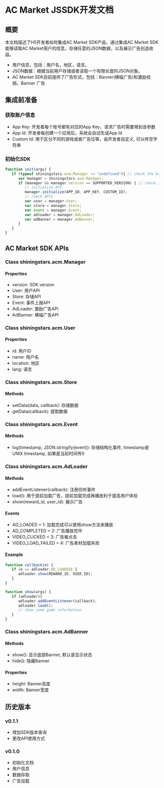 # AC Market JSSDK开发文档

## 概要

本文档描述了H5开发者如何集成AC Market SDK产品，通过集成AC Market SDK能够读取AC Market用户的信息，存储任意的JSON数据，以及展示广告创造收益。 

 - 用户信息，包括：用户名，地区，语言。
 - JSON数据：根据当前用户存储或者读取一个有限长度的JSON对象。
 - AC Market SDK目前提供了广告形式，包括：Banner(横幅广告)和激励视频。Banner 广告

## 集成前准备

### 获取账户信息

 - App Key: 开发者每个账号都有对应的App Key，请求广告时需要用到该参数
 - App Id: 开发者每创建一个应用后，系统会自动生成App Id
 - Custom Id: 用于区分不同的游戏或者广告位等，由开发者自定义, 可以传空字符串

### 初始化SDK
   ```javascript
   function init(args) {
      if (typeof shiningstars.acm.Manager != "undefined"){ // check the bridge 
         var manager = shiningstars.acm.Manager;
         if (manager && manager.version == SUPPORTED_VERSION) { // check if SDK version is supported
            // initialize API
            manager.initialize(APP_ID, APP_KEY, CUSTOM_ID);
            // check APIs
            var user = manager.User;
            var store = manager.Store;
            var event = manager.Event;
            var adloader = manager.AdLoader;
            var adBanner = manager.AdBanner;
         }
      }
   }
   ```

## AC Market SDK APIs

### Class shiningstars.acm.Manager

#### Properties

 - version: SDK version
 - User: 用户API
 - Store: 存储API
 - Event: 事件上报API
 - AdLoader: 激励广告API
 - AdBanner: 横幅广告API

### Class shiningstars.acm.User

#### Properties

 - id: 用户ID
 - name: 用户名
 - location: 地区
 - lang: 语言

### Class shiningstars.acm.Store

#### Methods

 - setData(data, callback): 存储数据
 - getData(callback): 提取数据

### Class shiningstars.acm.Event

#### Methods

 - log(timestamp, JSON.stringify(event)): 存储结构化事件, timestamp是UNIX timestamp, 如果是当前时间传0

### Class shiningstars.acm.AdLoader

#### Methods

 - addEventListener(callback): 注册侦听事件
 - load(): 用于提前加载广告，提前加载完成再播放利于提高用户体验
 - show(reward_id, user_id): 展示广告

#### Events
 - AD_LOADED = 1: 加载完成可以使用show方法来播放
 - AD_COMPLETED = 2: 广告播放完毕
 - VIDEO_CLICKED = 3: 广告被点击
 - VIDEO_LOAD_FAILED = 4: 广告素材加载失败

#### Example

   ```javascript
   function callback(e) {
      if (e == adloader.AD_LOADED) {
         adloader.show(REWARD_ID, USER_ID);
      }
   }

   function show(args) {
      if (adloader){
         adloader.addEventListener(callback);
         adloader.load();
         // show some game information
      }
   }
   ```
### Class shiningstars.acm.AdBanner

#### Methods

 - show(): 显示底部Banner, 默认是显示状态
 - hide(): 隐藏Banner

#### Properties
 - height: Banner高度
 - width: Banner宽度

## 历史版本

### v0.1.1
 - 增加SDK版本查询
 - 更改API使用方式

### v0.1.0

 - 初始化文档
 - 用户信息
 - 数据存取
 - 广告加载